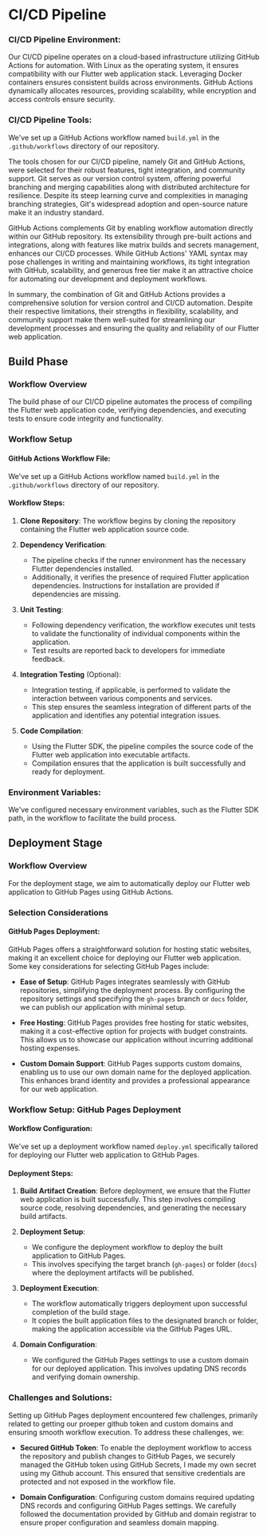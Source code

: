 # CI/CD Pipeline

### CI/CD Pipeline Environment:

Our CI/CD pipeline operates on a cloud-based infrastructure utilizing GitHub Actions for automation. With Linux as the operating system, it ensures compatibility with our Flutter web application stack. Leveraging Docker containers ensures consistent builds across environments. GitHub Actions dynamically allocates resources, providing scalability, while encryption and access controls ensure security. 

### CI/CD Pipeline Tools:

We've set up a GitHub Actions workflow named `build.yml` in the `.github/workflows` directory of our repository.

The tools chosen for our CI/CD pipeline, namely Git and GitHub Actions, were selected for their robust features, tight integration, and community support. Git serves as our version control system, offering powerful branching and merging capabilities along with distributed architecture for resilience. Despite its steep learning curve and complexities in managing branching strategies, Git's widespread adoption and open-source nature make it an industry standard.

GitHub Actions complements Git by enabling workflow automation directly within our GitHub repository. Its extensibility through pre-built actions and integrations, along with features like matrix builds and secrets management, enhances our CI/CD processes. While GitHub Actions' YAML syntax may pose challenges in writing and maintaining workflows, its tight integration with GitHub, scalability, and generous free tier make it an attractive choice for automating our development and deployment workflows.

In summary, the combination of Git and GitHub Actions provides a comprehensive solution for version control and CI/CD automation. Despite their respective limitations, their strengths in flexibility, scalability, and community support make them well-suited for streamlining our development processes and ensuring the quality and reliability of our Flutter web application.

## Build Phase

### Workflow Overview

The build phase of our CI/CD pipeline automates the process of compiling the Flutter web application code, verifying dependencies, and executing tests to ensure code integrity and functionality.

### Workflow Setup

#### GitHub Actions Workflow File:

We've set up a GitHub Actions workflow named `build.yml` in the `.github/workflows` directory of our repository.

#### Workflow Steps:

1. **Clone Repository**: The workflow begins by cloning the repository containing the Flutter web application source code.

2. **Dependency Verification**:
   - The pipeline checks if the runner environment has the necessary Flutter dependencies installed.
   - Additionally, it verifies the presence of required Flutter application dependencies. Instructions for installation are provided if dependencies are missing.

3. **Unit Testing**:
   - Following dependency verification, the workflow executes unit tests to validate the functionality of individual components within the application.
   - Test results are reported back to developers for immediate feedback.

4. **Integration Testing** (Optional):
   - Integration testing, if applicable, is performed to validate the interaction between various components and services.
   - This step ensures the seamless integration of different parts of the application and identifies any potential integration issues.

5. **Code Compilation**:
   - Using the Flutter SDK, the pipeline compiles the source code of the Flutter web application into executable artifacts.
   - Compilation ensures that the application is built successfully and ready for deployment.

### Environment Variables:

We've configured necessary environment variables, such as the Flutter SDK path, in the workflow to facilitate the build process.

## Deployment Stage

### Workflow Overview

For the deployment stage, we aim to automatically deploy our Flutter web application to GitHub Pages using GitHub Actions.

### Selection Considerations

#### GitHub Pages Deployment:

GitHub Pages offers a straightforward solution for hosting static websites, making it an excellent choice for deploying our Flutter web application. Some key considerations for selecting GitHub Pages include:

- **Ease of Setup**: GitHub Pages integrates seamlessly with GitHub repositories, simplifying the deployment process. By configuring the repository settings and specifying the `gh-pages` branch or `docs` folder, we can publish our application with minimal setup.

- **Free Hosting**: GitHub Pages provides free hosting for static websites, making it a cost-effective option for projects with budget constraints. This allows us to showcase our application without incurring additional hosting expenses.

- **Custom Domain Support**: GitHub Pages supports custom domains, enabling us to use our own domain name for the deployed application. This enhances brand identity and provides a professional appearance for our web application.

### Workflow Setup: GitHub Pages Deployment

#### Workflow Configuration:

We've set up a deployment workflow named `deploy.yml` specifically tailored for deploying our Flutter web application to GitHub Pages.

#### Deployment Steps:

1. **Build Artifact Creation**: Before deployment, we ensure that the Flutter web application is built successfully. This step involves compiling source code, resolving dependencies, and generating the necessary build artifacts.

2. **Deployment Setup**:
   - We configure the deployment workflow to deploy the built application to GitHub Pages.
   - This involves specifying the target branch (`gh-pages`) or folder (`docs`) where the deployment artifacts will be published.

3. **Deployment Execution**:
   - The workflow automatically triggers deployment upon successful completion of the build stage.
   - It copies the built application files to the designated branch or folder, making the application accessible via the GitHub Pages URL.

4. **Domain Configuration**:
   - We configured the GitHub Pages settings to use a custom domain for our deployed application. This involves updating DNS records and verifying domain ownership.

### Challenges and Solutions:

Setting up GitHub Pages deployment encountered few challenges, primarily related to getting our proeper github token and custom domains and ensuring smooth workflow execution. To address these challenges, we:

- **Secured GitHub Token**: To enable the deployment workflow to access the repository and publish changes to GitHub Pages, we securely managed the GitHub token using GitHub Secrets, I made my own secret using my Github account. This ensured that sensitive credentials are protected and not exposed in the workflow file.

- **Domain Configuration**: Configuring custom domains required updating DNS records and configuring GitHub Pages settings. We carefully followed the documentation provided by GitHub and domain registrar to ensure proper configuration and seamless domain mapping.
